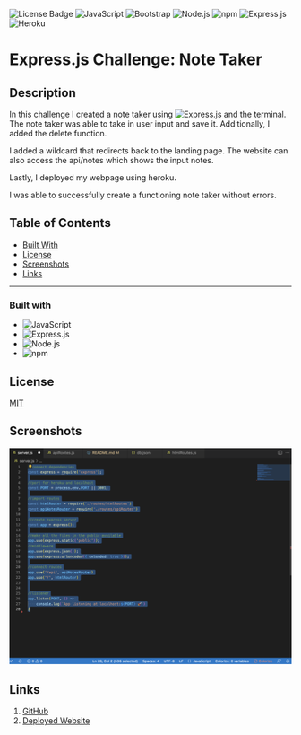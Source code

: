 ![License Badge](https://img.shields.io/badge/license-MIT-yellow.svg) ![JavaScript](https://img.shields.io/badge/JavaScript-323330?style=for-the-badge&logo=javascript&logoColor=F7DF1E) ![Bootstrap](https://img.shields.io/badge/Bootstrap-563D7C?style=for-the-badge&logo=bootstrap&logoColor=white) ![Node.js](https://img.shields.io/badge/Node.js-339933?style=for-the-badge&logo=nodedotjs&logoColor=white) ![npm](https://img.shields.io/badge/npm-CB3837?style=for-the-badge&logo=npm&logoColor=white) ![Express.js](https://img.shields.io/badge/Express.js-000000?style=for-the-badge&logo=express&logoColor=white) ![Heroku](https://img.shields.io/badge/Heroku-430098?style=for-the-badge&logo=heroku&logoColor=white)
 
# Express.js Challenge: Note Taker

## Description
In this challenge I created a note taker using ![Express.js](https://img.shields.io/badge/Express.js-000000?style=for-the-badge&logo=express&logoColor=white) and the terminal. The note taker was able to take in user input and save it. Additionally, I added the delete function. 

I added a wildcard that redirects back to the landing page. The website can also access the api/notes which shows the input notes. 

Lastly, I deployed my webpage using heroku. 

I was able to successfully create a functioning note taker without errors.  

  ## Table of Contents

  * [Built With](#Built-With)
  * [License](#License)
  * [Screenshots](#Screenshots)
  * [Links](#Links)
  ***

  
  ### Built with
  
  
  - ![JavaScript](https://img.shields.io/badge/JavaScript-323330?style=for-the-badge&logo=javascript&logoColor=F7DF1E)
  - ![Express.js](https://img.shields.io/badge/Express.js-000000?style=for-the-badge&logo=express&logoColor=white)
  - ![Node.js](https://img.shields.io/badge/Node.js-339933?style=for-the-badge&logo=nodedotjs&logoColor=white)
  - ![npm](https://img.shields.io/badge/npm-CB3837?style=for-the-badge&logo=npm&logoColor=white)


  ## License
  [MIT](https://opensource.org/licenses/MIT)

  ## Screenshots
  
  ![Screenshot](https://github.com/mlcundayag/note-taker/blob/main/image/server-screenshot.png)


  ## Links

  1. [GitHub](https://github.com/mlcundayag/note-taker)
  2. [Deployed Website](https://mynotes-express.herokuapp.com/)


  
